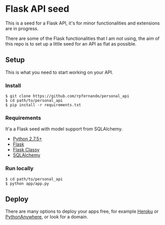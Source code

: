 Flask API seed
============

This is a seed for a Flask API, it's for minor functionalities and extensions are in progress.

There are some of the Flask functionalities that I am not using, the aim of this repo is to set up a little seed for an API as flat as possible.

## Setup

This is what you need to start working on your API.

### Install

```
$ git clone https://github.com/rpfernando/personal_api
$ cd path/to/personal_api
$ pip install -r requirements.txt
```

### Requirements

It'a a Flask seed with model support from SQLAlchemy.
* [Python 2.7.5+](http://www.python.org/getit/releases/2.7.5/)
* [Flask](http://flask.pocoo.org/docs/api/)
* [Flask Classy](http://pythonhosted.org/Flask-Classy/)
* [SQLAlchemy](http://pythonhosted.org/Flask-SQLAlchemy/)

### Run locally
```
$ cd path/to/personal_api
$ python app/app.py
```

## Deploy

There are many options to deploy your apps free, for example [Heroku](https://www.heroku.com/) or [PythonAnywhere](https://www.pythonanywhere.com/), or look for a domain.
